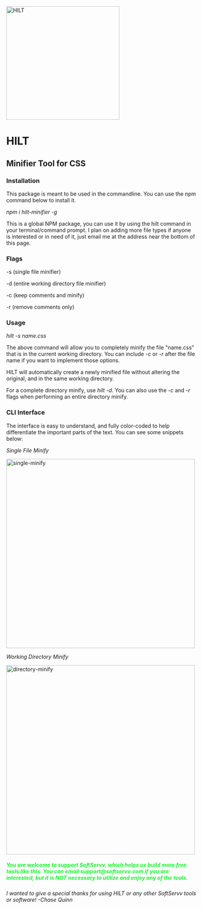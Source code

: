 <img src="https://i.ibb.co/Fm3gZ7r/HILT.png" alt="HILT" style="width: 300px; height: 300px;">
<h1>HILT</h1>
<h2>Minifier Tool for CSS</h2>

<h3>Installation</h3>
This package is meant to be used in the commandline. You can use the npm command below to install it.

<p><i>npm i hilt-minifier -g</i></p>

This is a global NPM package, you can use it by using the hilt command in your terminal/command prompt. I plan on adding more file types if anyone is interested or in need of it, just email me at the address near the bottom of this page.

<h3>Flags</h3>
<p>-s (single file minifier)</p>
<p>-d (entire working directory file minifier)</p>
<p>-c (keep comments and minify)</p>
<p>-r (remove comments only)</p>


<h3>Usage</h3>

*hilt -s name.css*

The above command will allow you to completely minify the file "name.css" that is in the current working directory. You can include *-c* or *-r* after the file name if you want to implement those options.

HILT will automatically create a newly minified file without altering the original, and in the same working directory.

For a complete directory minify, use *hilt -d*. You can also use the *-c* and *-r* flags when performing an entire directory minify.

<h3>CLI Interface</h3>
The interface is easy to understand, and fully color-coded to help differentiate the important parts of the text. You can see some snippets below:

*Single File Minify*

<img src="https://i.ibb.co/T13YhDq/single-minify.png" alt="single-minify" style="width: 500px;">

*Working Directory Minify*

<img src="https://i.ibb.co/qRD1gGR/directory-minify.png" alt="directory-minify" style="width: 500px;">


<h5 style="color: #16f52c;">You are welcome to support SoftServv, which helps us build more free tools like this. You can email support@softservv.com if you are interested, but it is NOT necessary to utilize and enjoy any of the tools.</h5>

<h6>I wanted to give a special thanks for using HILT or any other SoftServv tools or software! -Chase Quinn</h6>